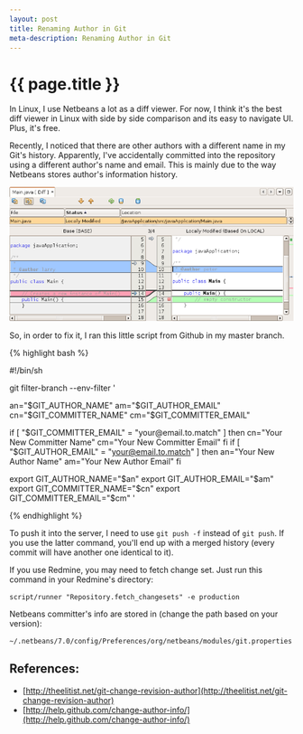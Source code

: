 ```yaml
---
layout: post
title: Renaming Author in Git
meta-description: Renaming Author in Git
---
```


# {{ page.title }}

In Linux, I use Netbeans a lot as a diff viewer. For now, I think it's the best diff viewer in Linux with side by side comparison and its easy to navigate UI. Plus, it's free.

Recently, I noticed that there are other authors with a different name in my Git's history. Apparently, I've accidentally committed into the repository using a different author's name and email. This is mainly due to the way Netbeans stores author's information history.

<img src="/images/posts/2011-01-05-diff.png" width="584">

So, in order to fix it, I ran this little script from Github in my master branch.

{% highlight bash %}

#!/bin/sh

git filter-branch --env-filter '

an="$GIT_AUTHOR_NAME"
am="$GIT_AUTHOR_EMAIL"
cn="$GIT_COMMITTER_NAME"
cm="$GIT_COMMITTER_EMAIL"

if [ "$GIT_COMMITTER_EMAIL" = "your@email.to.match" ]
then
    cn="Your New Committer Name"
    cm="Your New Committer Email"
fi
if [ "$GIT_AUTHOR_EMAIL" = "your@email.to.match" ]
then
    an="Your New Author Name"
    am="Your New Author Email"
fi

export GIT_AUTHOR_NAME="$an"
export GIT_AUTHOR_EMAIL="$am"
export GIT_COMMITTER_NAME="$cn"
export GIT_COMMITTER_EMAIL="$cm"
'

{% endhighlight %}

To push it into the server, I need to use `git push -f` instead of `git push`. If you use the latter command, you'll end up with a merged history (every commit will have another one identical to it). 

If you use Redmine, you may need to fetch change set. Just run this command in your Redmine's directory:

	script/runner "Repository.fetch_changesets" -e production

Netbeans committer's info are stored in (change the path based on your version):

	~/.netbeans/7.0/config/Preferences/org/netbeans/modules/git.properties

## References:

* [http://theelitist.net/git-change-revision-author](http://theelitist.net/git-change-revision-author)
* [http://help.github.com/change-author-info/](http://help.github.com/change-author-info/)
